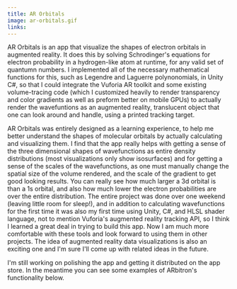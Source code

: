 ```yaml
---
title: AR Orbitals
image: ar-orbitals.gif
links: 
---
```


AR Orbitals is an app that visualize the shapes of electron orbitals in augmented reality. It does this by solving Schrodinger's equations for electron probability in a hydrogen-like atom at runtime, for any valid set of quantumn numbers. I implemented all of the necessary mathematical functions for this, such as Legendre and Laguerre polynonomials, in Unity C#, so that I could integrate the Vuforia AR toolkit and some existing volume-tracing code (which I customized heavily to render transparency and color gradients as well as preform better on mobile GPUs) to actually render the wavefuntions as an augmented reality, translucent object that one can look around and handle, using a printed tracking target.

AR Orbitals was entirely designed as a learning experience, to help me better understand the shapes of molecular orbitals by actually calculating and visualizing them. I find that the app really helps with getting a sense of the three dimensional shapes of wavefunctions as entire density distributions (most visualizations only show isosurfaces) and for getting a sense of the scales of the wavefunctions, as one must manually change the spatial size of the volume rendered, and the scale of the gradient to get good looking results. You can really see how much larger a 3d orbital is than a 1s orbital, and also how much lower the electron probabilities are over the entire distribution. The entire project was done over one weekend (leaving little room for sleep!), and in addition to calculating wavefunctions for the first time it was also my first time using Unity, C#, and HLSL shader language, not to mention Vuforia's augmented reality tracking API, so I think I learned a great deal in trying to build this app. Now I am much more comfortable with these tools and look forward to using them in other projects. The idea of augmented reality data visualizations is also an exciting one and I'm sure I'll come up with related ideas in the future.

I'm still working on polishing the app and getting it distributed on the app store. In the meantime you can see some examples of ARbitron's functionality below.
